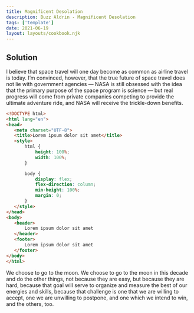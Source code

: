 ```yaml
---
title: Magnificent Desolation
description: Buzz Aldrin - Magnificent Desolation
tags: ['template']
date: 2021-06-19
layout: layouts/cookbook.njk
---
```


## Solution
I believe that space travel will one day become as common as airline travel is today. I’m convinced, however, that the true future of space travel does not lie with government agencies — NASA is still obsessed with the idea that the primary purpose of the space program is science — but real progress will come from private companies competing to provide the ultimate adventure ride, and NASA will receive the trickle-down benefits.

```html
<!DOCTYPE html>
<html lang="en">
<head>
   <meta charset="UTF-8">
   <title>Lorem ipsum dolor sit amet</title>
   <style>
       html {
           height: 100%;
           width: 100%;
       }

       body {
           display: flex;
           flex-direction: column;
           min-height: 100%;
           margin: 0; 
       }
   </style>
</head>
<body>
   <header>
       Lorem ipsum dolor sit amet
   </header>
   <footer>
       Lorem ipsum dolor sit amet
   </footer>
</body>
</html>
```

We choose to go to the moon. We choose to go to the moon in this decade and do the other things, not because they are easy, but because they are hard, because that goal will serve to organize and measure the best of our energies and skills, because that challenge is one that we are willing to accept, one we are unwilling to postpone, and one which we intend to win, and the others, too.

